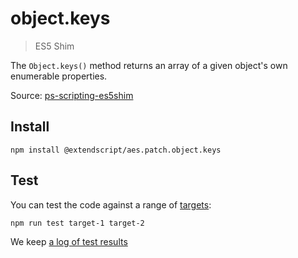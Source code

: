 # object.keys

> ES5 Shim

The `Object.keys()` method returns an array of a given object's own enumerable properties.

Source: [ps-scripting-es5shim](https://github.com/EugenTepin/ps-scripting-es5shim/blob/master/lib/Object/keys.js)

## Install

    npm install @extendscript/aes.patch.object.keys

## Test

You can test the code against a range of [targets](https://github.com/nbqx/fakestk/blob/master/resources/versions.json):

    npm run test target-1 target-2

We keep [a log of test results](./test/results_log.md)
